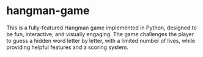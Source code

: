 # hangman-game
This is a fully-featured Hangman game implemented in Python, designed to be fun, interactive, and visually engaging. The game challenges the player to guess a hidden word letter by letter, with a limited number of lives, while providing helpful features and a scoring system.
